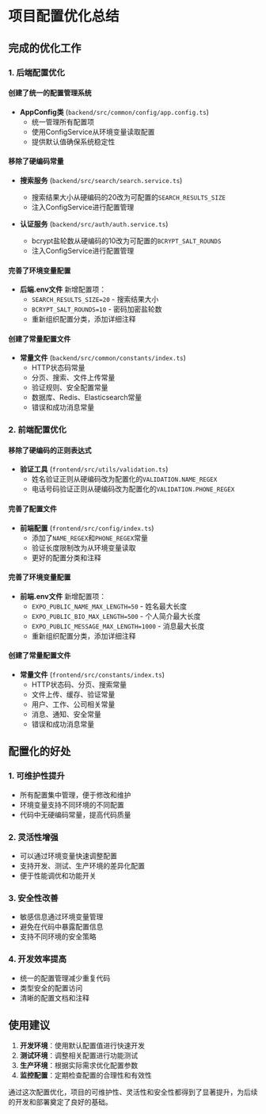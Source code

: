 # 项目配置优化总结

## 完成的优化工作

### 1. 后端配置优化

#### 创建了统一的配置管理系统
- **AppConfig类** (`backend/src/common/config/app.config.ts`)
  - 统一管理所有配置项
  - 使用ConfigService从环境变量读取配置
  - 提供默认值确保系统稳定性

#### 移除了硬编码常量
- **搜索服务** (`backend/src/search/search.service.ts`)
  - 搜索结果大小从硬编码的20改为可配置的`SEARCH_RESULTS_SIZE`
  - 注入ConfigService进行配置管理

- **认证服务** (`backend/src/auth/auth.service.ts`)
  - bcrypt盐轮数从硬编码的10改为可配置的`BCRYPT_SALT_ROUNDS`
  - 注入ConfigService进行配置管理

#### 完善了环境变量配置
- **后端.env文件** 新增配置项：
  - `SEARCH_RESULTS_SIZE=20` - 搜索结果大小
  - `BCRYPT_SALT_ROUNDS=10` - 密码加密盐轮数
  - 重新组织配置分类，添加详细注释

#### 创建了常量配置文件
- **常量文件** (`backend/src/common/constants/index.ts`)
  - HTTP状态码常量
  - 分页、搜索、文件上传常量
  - 验证规则、安全配置常量
  - 数据库、Redis、Elasticsearch常量
  - 错误和成功消息常量

### 2. 前端配置优化

#### 移除了硬编码的正则表达式
- **验证工具** (`frontend/src/utils/validation.ts`)
  - 姓名验证正则从硬编码改为配置化的`VALIDATION.NAME_REGEX`
  - 电话号码验证正则从硬编码改为配置化的`VALIDATION.PHONE_REGEX`

#### 完善了配置文件
- **前端配置** (`frontend/src/config/index.ts`)
  - 添加了`NAME_REGEX`和`PHONE_REGEX`常量
  - 验证长度限制改为从环境变量读取
  - 更好的配置分类和注释

#### 完善了环境变量配置
- **前端.env文件** 新增配置项：
  - `EXPO_PUBLIC_NAME_MAX_LENGTH=50` - 姓名最大长度
  - `EXPO_PUBLIC_BIO_MAX_LENGTH=500` - 个人简介最大长度
  - `EXPO_PUBLIC_MESSAGE_MAX_LENGTH=1000` - 消息最大长度
  - 重新组织配置分类，添加详细注释

#### 创建了常量配置文件
- **常量文件** (`frontend/src/constants/index.ts`)
  - HTTP状态码、分页、搜索常量
  - 文件上传、缓存、验证常量
  - 用户、工作、公司相关常量
  - 消息、通知、安全常量
  - 错误和成功消息常量

## 配置化的好处

### 1. 可维护性提升
- 所有配置集中管理，便于修改和维护
- 环境变量支持不同环境的不同配置
- 代码中无硬编码常量，提高代码质量

### 2. 灵活性增强
- 可以通过环境变量快速调整配置
- 支持开发、测试、生产环境的差异化配置
- 便于性能调优和功能开关

### 3. 安全性改善
- 敏感信息通过环境变量管理
- 避免在代码中暴露配置信息
- 支持不同环境的安全策略

### 4. 开发效率提高
- 统一的配置管理减少重复代码
- 类型安全的配置访问
- 清晰的配置文档和注释

## 使用建议

1. **开发环境**：使用默认配置值进行快速开发
2. **测试环境**：调整相关配置进行功能测试
3. **生产环境**：根据实际需求优化配置参数
4. **监控配置**：定期检查配置的合理性和有效性

通过这次配置优化，项目的可维护性、灵活性和安全性都得到了显著提升，为后续的开发和部署奠定了良好的基础。